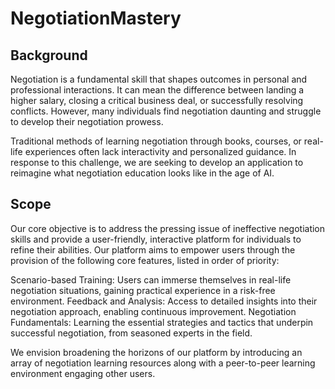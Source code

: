 # NegotiationMastery

## Background
Negotiation is a fundamental skill that shapes outcomes in personal and professional interactions. It can mean the difference between landing a higher salary, closing a critical business deal, or successfully resolving conflicts. However, many individuals find negotiation daunting and struggle to develop their negotiation prowess. 

Traditional methods of learning negotiation through books, courses, or real-life experiences often lack interactivity and personalized guidance. In response to this challenge, we are seeking to develop an application to reimagine what negotiation education looks like in the age of AI.

## Scope
Our core objective is to address the pressing issue of ineffective negotiation skills and provide a user-friendly, interactive platform for individuals to refine their abilities. Our platform aims to empower users through the provision of the following core features, listed in order of priority:

Scenario-based Training: Users can immerse themselves in real-life negotiation situations, gaining practical experience in a risk-free environment.
Feedback and Analysis: Access to detailed insights into their negotiation approach, enabling continuous improvement.
​​Negotiation Fundamentals: Learning the essential strategies and tactics that underpin successful negotiation, from seasoned experts in the field.

We envision broadening the horizons of our platform by introducing an array of negotiation learning resources along with a peer-to-peer learning environment engaging other users. 
